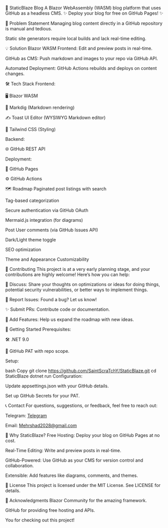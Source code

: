 🚀 StaticBlaze Blog
A Blazor WebAssembly (WASM) blog platform that uses GitHub as a headless CMS.
✨ Deploy your blog for free on GitHub Pages! ✨

📝 Problem Statement
Managing blog content directly in a GitHub repository is manual and tedious.

Static site generators require local builds and lack real-time editing.

💡 Solution
Blazor WASM Frontend: Edit and preview posts in real-time.

GitHub as CMS: Push markdown and images to your repo via GitHub API.

Automated Deployment: GitHub Actions rebuilds and deploys on content changes.

🛠️ Tech Stack
Frontend:

🖥️ Blazor WASM

📝 Markdig (Markdown rendering)

✍️ Toast UI Editor (WYSIWYG Markdown editor)

🎨 Tailwind CSS (Styling)

Backend:

🌐 GitHub REST API

Deployment:

🚀 GitHub Pages

⚙️ GitHub Actions

🗺️ Roadmap
Paginated post listings with search

Tag-based categorization

Secure authentication via GitHub OAuth

Mermaid.js integration (for diagrams)

Post User comments (via GitHub Issues API)

Dark/Light theme toggle

SEO optimization

Theme and Appearance Customizability

🤝 Contributing
This project is at a very early planning stage, and your contributions are highly welcome! Here’s how you can help:

💬 Discuss: Share your thoughts on optimizations or ideas for doing things, potential security vulnerabilities, or better ways to implement things.

🐛 Report Issues: Found a bug? Let us know!

✨ Submit PRs: Contribute code or documentation.

🚀 Add Features: Help us expand the roadmap with new ideas.

🚀 Getting Started
Prerequisites:

🛠️ .NET 9.0

🔑 GitHub PAT with repo scope.

Setup:

bash
Copy
git clone https://github.com/SaintScraTchY/StaticBlaze.git
cd StaticBlaze
dotnet run
Configuration:

Update appsettings.json with your GitHub details.

Set up GitHub Secrets for your PAT.

📞 Contact
For questions, suggestions, or feedback, feel free to reach out:

Telegram: [Telegram](https://t.me/SaintScraTchY)

Email: Mehrshad2028@gmail.com

🌟 Why StaticBlaze?
Free Hosting: Deploy your blog on GitHub Pages at no cost.

Real-Time Editing: Write and preview posts in real-time.

GitHub-Powered: Use GitHub as your CMS for version control and collaboration.

Extensible: Add features like diagrams, comments, and themes.

📜 License
This project is licensed under the MIT License. See LICENSE for details.

🙏 Acknowledgments
Blazor Community for the amazing framework.

GitHub for providing free hosting and APIs.

You for checking out this project!

